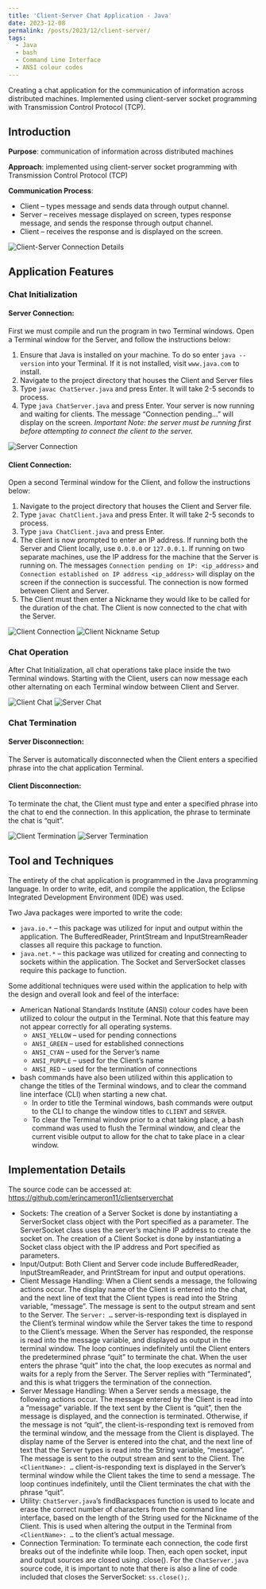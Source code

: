 ```yaml
---
title: 'Client-Server Chat Application - Java'
date: 2023-12-08
permalink: /posts/2023/12/client-server/
tags:
  - Java
  - bash
  - Command Line Interface
  - ANSI colour codes
---
```


Creating a chat application for the communication of information across distributed machines. Implemented using client-server socket programming with Transmission Control Protocol (TCP).


## Introduction
**Purpose**: communication of information across distributed machines

**Approach**: implemented using client-server socket programming with Transmission Control Protocol (TCP)

**Communication Process**:   
* Client – types message and sends data through output channel.  
* Server – receives message displayed on screen, types response message, and sends the response through output channel.  
* Client – receives the response and is displayed on the screen.  

![Client-Server Connection Details](https://raw.githubusercontent.com/erincameron11/erincameron11.github.io/master/images/client-server-fig1.png)


## Application Features
### Chat Initialization
#### Server Connection:
First we must compile and run the program in two Terminal windows. Open a Terminal window for the Server, and follow the instructions below:
1. Ensure that Java is installed on your machine. To do so enter `java --version` into your Terminal. If it is not installed, visit `www.java.com` to install.
2. Navigate to the project directory that houses the Client and Server files
3. Type `javac ChatServer.java` and press Enter. It will take 2-5 seconds to process.
4. Type `java ChatServer.java` and press Enter. Your server is now running and waiting for clients. The message “Connection pending…” will display on the screen.
*Important Note: the server must be running first before attempting to connect the client to the server.*

![Server Connection](https://raw.githubusercontent.com/erincameron11/erincameron11.github.io/master/images/client-server-fig2.png)

#### Client Connection:
Open a second Terminal window for the Client, and follow the instructions below:
1. Navigate to the project directory that houses the Client and Server file. 
2. Type `javac ChatClient.java` and press Enter. It will take 2-5 seconds to process.
3. Type `java ChatClient.java` and press Enter.
4. The client is now prompted to enter an IP address. If running both the Server and Client locally, use `0.0.0.0` or `127.0.0.1`. If running on two separate machines, use the IP address for the machine that the Server is running on. The messages `Connection pending on IP: <ip_address>` and `Connection established on IP address <ip_address>` will display on the screen if the connection is successful. The connection is now formed between Client and Server.
5. The Client must then enter a Nickname they would like to be called for the duration of the chat. The Client is now connected to the chat with the Server.

![Client Connection](https://raw.githubusercontent.com/erincameron11/erincameron11.github.io/master/images/client-server-fig3.png)
![Client Nickname Setup](https://raw.githubusercontent.com/erincameron11/erincameron11.github.io/master/images/client-server-fig4.png)


### Chat Operation
After Chat Initialization, all chat operations take place inside the two Terminal windows. Starting with the Client, users can now message each other alternating on each Terminal window between Client and Server.

![Client Chat](https://raw.githubusercontent.com/erincameron11/erincameron11.github.io/master/images/client-server-fig5.png)
![Server Chat](https://raw.githubusercontent.com/erincameron11/erincameron11.github.io/master/images/client-server-fig6.png)

### Chat Termination
#### Server Disconnection:
The Server is automatically disconnected when the Client enters a specified phrase into the chat application Terminal.

#### Client Disconnection:
To terminate the chat, the Client must type and enter a specified phrase into the chat to end the connection. In this application, the phrase to terminate the chat is “quit”.

![Client Termination](https://raw.githubusercontent.com/erincameron11/erincameron11.github.io/master/images/client-server-fig7.png)
![Server Termination](https://raw.githubusercontent.com/erincameron11/erincameron11.github.io/master/images/client-server-fig8.png)

## Tool and Techniques
The entirety of the chat application is programmed in the Java programming language. In order to write, edit, and compile the application, the Eclipse Integrated Development Environment (IDE) was used.

Two Java packages were imported to write the code:
* `java.io.*`  – this package was utilized for input and output within the application. The BufferedReader, PrintStream and InputStreamReader classes all require this package to function.
* `java.net.*`  – this package was utilized for creating and connecting to sockets within the application. The Socket and ServerSocket classes require this package to function.

Some additional techniques were used within the application to help with the design and overall look and feel of the interface:
* American National Standards Institute (ANSI) colour codes have been utilized to colour the output in the Terminal. Note that this feature may not appear correctly for all operating systems.
  * `ANSI_YELLOW` – used for pending connections
  * `ANSI_GREEN` – used for established connections
  * `ANSI_CYAN` – used for the Server’s name
  * `ANSI_PURPLE` – used for the Client’s name
  * `ANSI_RED` – used for the termination of connections
* bash commands have also been utilized within this application to change the titles of the Terminal windows, and to clear the command line interface (CLI) when starting a new chat.
  * In order to title the Terminal windows, bash commands were output to the CLI to change the window titles to `CLIENT` and `SERVER`.
  * To clear the Terminal window prior to a chat taking place, a bash command was used to flush the Terminal window, and clear the current visible output to allow for the chat to take place in a clear window.

## Implementation Details
The source code can be accessed at: <a href="https://github.com/erincameron11/clientserverchat">https://github.com/erincameron11/clientserverchat</a>
* Sockets: The creation of a Server Socket is done by instantiating a ServerSocket class object with the Port specified as a parameter. The ServerSocket class uses the server’s machine IP address to create the socket on. The creation of a Client Socket is done by instantiating a Socket class object with the IP address and Port specified as parameters.
* Input/Output: Both Client and Server code include BufferedReader, InputStreamReader, and PrintStream for input and output operations.
* Client Message Handling: When a Client sends a message, the following actions occur. The display name of the Client is entered into the chat, and the next line of text that the Client types is read into the String variable, “message”. The message is sent to the output stream and sent to the Server. The `Server: …` server-is-responding text is displayed in the Client’s terminal window while the Server takes the time to respond to the Client’s message. When the Server has responded, the response is read into the message variable, and displayed as output in the terminal window. The loop continues indefinitely until the Client enters the predetermined phrase “quit” to terminate the chat. When the user enters the phrase “quit” into the chat, the loop executes as normal and waits for a reply from the Server. The Server replies with “Terminated”, and this is what triggers the termination of the connection.
* Server Message Handling: When a Server sends a message, the following actions occur. The message entered by the Client is read into a “message” variable. If the text sent by the Client is “quit”, then the message is displayed, and the connection is terminated. Otherwise, if the message is not “quit”, the client-is-responding text is removed from the terminal window, and the message from the Client is displayed. The display name of the Server is entered into the chat, and the next line of text that the Server types is read into the String variable, “message”. The message is sent to the output stream and sent to the Client. The `<ClientName>: …` client-is-responding text is displayed in the Server’s terminal window while the Client takes the time to send a message. The loop continues indefinitely, until the Client terminates the chat with the phrase “quit”.
* Utility: `ChatServer.java`’s findBackspaces function is used to locate and erase the correct number of characters from the command line interface, based on the length of the String used for the Nickname of the Client. This is used when altering the output in the Terminal from `<ClientName>: …` to the client’s actual message.
* Connection Termination: To terminate each connection, the code first breaks out of the indefinite while loop. Then, each open socket, input and output sources are closed using .close(). For the `ChatServer.java` source code, it is important to note that there is also a line of code included that closes the ServerSocket: `ss.close();`.